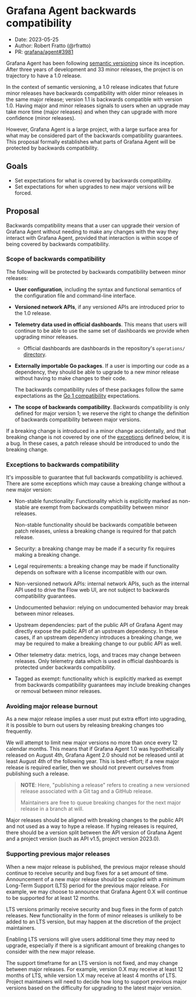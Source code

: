 # Grafana Agent backwards compatibility 

* Date: 2023-05-25
* Author: Robert Fratto (@rfratto)
* PR: [grafana/agent#3981](https://github.com/grafana/agent/pull/3981)

Grafana Agent has been following [semantic versioning](https://semver.org/) since its inception.
After three years of development and 33 minor releases, the project is on trajectory to have a 1.0 release. 

In the context of semantic versioning, a 1.0 release indicates that future minor releases have backwards compatibility with older minor releases in the same major release; version 1.1 is backwards compatible with version 1.0. Having major and minor releases signals to users when an upgrade may take more time (major releases) and when they can upgrade with more confidence (minor releases).

However, Grafana Agent is a large project, with a large surface area for what may be considered part of the backwards compatibility guarantees. This proposal formally establishes what parts of Grafana Agent will be protected by backwards compatibility. 

## Goals 

- Set expectations for what is covered by backwards compatibility. 
- Set expectations for when upgrades to new major versions will be forced.

## Proposal 

Backwards compatibility means that a user can upgrade their version of Grafana Agent without needing to make any changes with the way they interact with Grafana Agent, provided that interaction is within scope of being covered by backwards compatibility.

### Scope of backwards compatibility   

The following will be protected by backwards compatibility between minor releases: 

- **User configuration**, including the syntax and functional semantics of the configuration file and command-line interface.

- **Versioned network APIs**, if any versioned APIs are introduced prior to the 1.0 release.

- **Telemetry data used in official dashboards**. This means that users will continue to be able to use the same set of dashboards we provide when upgrading minor releases.    

  - Official dashboards are dashboards in the repository's `operations/` [directory](../../operations/).

- **Externally importable Go packages**. If a user is importing our code as a dependency, they should be able to upgrade to a new minor release without having to make changes to their code.

  The backwards compatibility rules of these packages follow the same expectations as the [Go 1 compatibility][] expectations.

- **The scope of backwards compatibility**. Backwards compatibility is only defined for major version 1; we reserve the right to change the definition of backwards compatibility between major versions. 

If a breaking change is introduced in a minor change accidentally, and that breaking change is not covered by one of the [exceptions][] defined below, it is a bug. In these cases, a patch release should be introduced to undo the breaking change. 

[exceptions]: #exceptions-to-backwards-compatibility
[Go 1 compatibility]: https://go.dev/doc/go1compat

### Exceptions to backwards compatibility 

It's impossible to guarantee that full backwards compatibility is achieved. There are some exceptions which may cause a breaking change without a new major version:

- Non-stable functionality: Functionality which is explicitly marked as non-stable are exempt from backwards compatibility between minor releases.

  Non-stable functionality should be backwards compatible between patch releases, unless a breaking change is required for that patch release.

- Security: a breaking change may be made if a security fix requires making a breaking change. 

- Legal requirements: a breaking change may be made if functionality depends on software with a license incompatible with our own.

- Non-versioned network APIs: internal network APIs, such as the internal API used to drive the Flow web UI, are not subject to backwards compatibility guarantees.

- Undocumented behavior: relying on undocumented behavior may break between minor releases. 

- Upstream dependencies: part of the public API of Grafana Agent may directly expose the public API of an upstream dependency. In these cases, if an upstream dependency introduces a breaking change, we may be required to make a breaking change to our public API as well.   

- Other telemetry data: metrics, logs, and traces may change between releases. Only telemetry data which is used in official dashboards is protected under backwards compatibility.

- Tagged as exempt: functionality which is explicitly marked as exempt from backwards compatibility guarantees may include breaking changes or removal between minor releases.

### Avoiding major release burnout 

As a new major release implies a user must put extra effort into upgrading, it is possible to burn out users by releasing breaking changes too frequently. 

We will attempt to limit new major versions no more than once every 12 calendar months. This means that if Grafana Agent 1.0 was hypothetically released on August 4th, Grafana Agent 2.0 should not be released until at least August 4th of the following year. This is best-effort; if a new major release is required earlier, then we should not prevent ourselves from publishing such a release.

> **NOTE**: Here, "publishing a release" refers to creating a new versioned release associated with a Git tag and a GitHub release.
>
> Maintainers are free to queue breaking changes for the next major release in a branch at will.

Major releases should be aligned with breaking changes to the public API and not used as a way to hype a release. If hyping releases is required, there should be a version split between the API version of Grafana Agent and a project version (such as API v1.5, project version 2023.0).   

### Supporting previous major releases

When a new major release is published, the previous major release should continue to receive security and bug fixes for a set amount of time. Announcement of a new major release should be coupled with a minimum Long-Term Support (LTS) period for the previous major release. For example, we may choose to announce that Grafana Agent 0.X will continue to be supported for at least 12 months. 

LTS versions primarily receive security and bug fixes in the form of patch releases. New functionality in the form of minor releases is unlikely to be added to an LTS version, but may happen at the discretion of the project maintainers. 

Enabling LTS versions will give users additional time they may need to upgrade, especially if there is a significant amount of breaking changes to consider with the new major release. 

The support timeframe for an LTS version is not fixed, and may change between major releases. For example, version 0.X may receive at least 12 months of LTS, while version 1.X may receive at least 4 months of LTS. Project maintainers will need to decide how long to support previous major versions based on the difficulty for upgrading to the latest major version.
